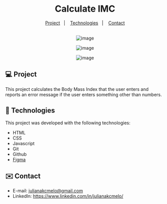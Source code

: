 <div align="center">
  
# Calculate IMC <br>

</div>

<p align="center">
  <a href="#-project">Project</a>&nbsp;&nbsp;&nbsp;|&nbsp;&nbsp;&nbsp;
  <a href="#-tech">Technologies</a>&nbsp;&nbsp;&nbsp;|&nbsp;&nbsp;&nbsp;
  <a href="#-contact">Contact</a><br><br>
</p>


<div align="center">
  
![image](https://github.com/julianakcmelo/CalculateIMC/assets/168940325/7095ec17-9369-481c-b1f2-f65b063682e4)

![image](https://github.com/julianakcmelo/CalculateIMC/assets/168940325/df990d92-230a-4912-8de4-8e0b9bd0fab6)

![image](https://github.com/julianakcmelo/CalculateIMC/assets/168940325/e240fb3a-6674-4e33-b7e5-f5b5add20144)

</div>

<div id="-project">

## :computer: Project

This project calculates the Body Mass Index that the user enters and reports an error message if the user enters something other than numbers.

</div>

<div id="-tech">

## :rocket: Technologies

This project was developed with the following technologies:

- HTML  
- CSS
- Javascript
- Git
- Github
- [Figma](https://www.figma.com/file/sIfJ2bIioV7OTgKCsnkX5w/IMC?type=design&node-id=6%3A4&mode=design&t=brkUXDVkMMbKnApe-1)

</div>

<div id="-contact">

## :envelope: Contact

- E-mail: julianakcmelo@gmail.com
- LinkedIn: https://www.linkedin.com/in/julianakcmelo/

</div>
